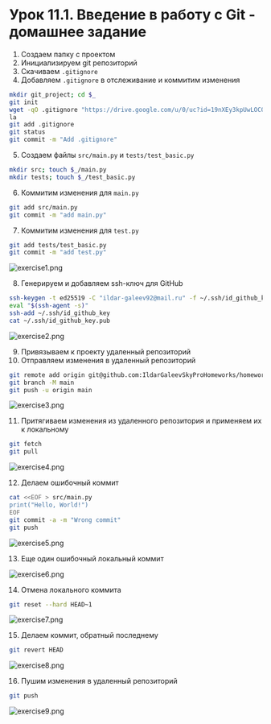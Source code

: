 # Урок 11.1. Введение в работу с Git - домашнее задание

1. Создаем папку с проектом
2. Инициализируем git репозиторий
3. Скачиваем `.gitignore`
4. Добавляем `.gitignore` в отслеживание и коммитим изменения

``` bash
mkdir git_project; cd $_
git init
wget -qO .gitignore "https://drive.google.com/u/0/uc?id=19nXEy3kpUwLOC0x9h_ETNdDmOStMjFgx&export=download"
la
git add .gitignore
git status
git commit -m "Add .gitignore"
```

5. Создаем файлы  `src/main.py` и `tests/test_basic.py`

``` bash
mkdir src; touch $_/main.py
mkdir tests; touch $_/test_basic.py
```

6. Коммитим изменения для `main.py`

``` bash
git add src/main.py
git commit -m "add main.py"
```

7. Коммитим изменения для `test.py`

``` bash
git add tests/test_basic.py
git commit -m "add test.py"
```

![exercise1.png](images/exercise1.png)

8. Генерируем и добавляем ssh-ключ для GitHub

``` bash
ssh-keygen -t ed25519 -C "ildar-galeev92@mail.ru" -f ~/.ssh/id_github_key
eval "$(ssh-agent -s)"
ssh-add ~/.ssh/id_github_key
cat ~/.ssh/id_github_key.pub
```

![exercise2.png](images/exercise2.png)

9. Привязываем к проекту удаленный репозиторий
10. Отправляем изменения в удаленный репозиторий

``` bash
git remote add origin git@github.com:IldarGaleevSkyProHomeworks/homework_3_3.git
git branch -M main
git push -u origin main
```

![exercise3.png](images/exercise3.png)

11. Притягиваем изменения из удаленного репозитория и применяем их к локальному

``` bash
git fetch
git pull
```

![exercise4.png](images/exercise4.png)

12. Делаем ошибочный коммит

``` bash
cat <<EOF > src/main.py
print("Hello, World!")
EOF
git commit -a -m "Wrong commit"
git push
```

![exercise5.png](images/exercise5.png)

13. Еще один ошибочный локальный коммит

![exercise6.png](images/exercise6.png)

14. Отмена локального коммита

``` bash
git reset --hard HEAD~1
```

![exercise7.png](images/exercise7.png)

15. Делаем коммит, обратный последнему

``` bash
git revert HEAD
```

![exercise8.png](images/exercise8.png)

16. Пушим изменения в удаленный репозиторий

``` bash
git push
```

![exercise9.png](images/exercise9.png)
